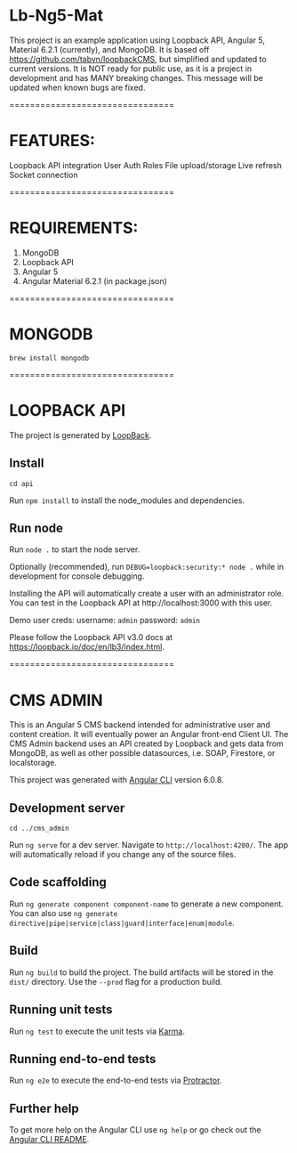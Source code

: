 # Lb-Ng5-Mat

This project is an example application using Loopback API, Angular 5, Material 6.2.1 (currently), and MongoDB. It is based off https://github.com/tabvn/loopbackCMS, but simplified and updated to current versions. It is NOT ready for public use, as it is a project in development and has MANY breaking changes. This message will be updated when known bugs are fixed.

================================

# FEATURES:
Loopback API integration
User Auth
Roles
File upload/storage
Live refresh
Socket connection



================================

# REQUIREMENTS:
1. MongoDB
2. Loopback API
3. Angular 5
4. Angular Material 6.2.1 (in package.json)

================================


# MONGODB

`brew install mongodb`

================================


# LOOPBACK API

The project is generated by [LoopBack](http://loopback.io).

## Install

`cd api`

Run `npm install` to install the node_modules and dependencies.

## Run node

Run `node .` to start the node server.

Optionally (recommended),  run `DEBUG=loopback:security:* node .` while in development for console debugging.

Installing the API will automatically create a user with an administrator role. You can test in the Loopback API at http://localhost:3000 with this user.

Demo user creds:
username: `admin`
password: `admin`

Please follow the Loopback API v3.0 docs at https://loopback.io/doc/en/lb3/index.html.

================================


# CMS ADMIN

This is an Angular 5 CMS backend intended for administrative user and content creation. It will eventually power an Angular front-end Client UI. The CMS Admin backend uses an API created by Loopback and gets data from MongoDB, as well as other possible datasources, i.e. SOAP, Firestore, or localstorage.

This project was generated with [Angular CLI](https://github.com/angular/angular-cli) version 6.0.8.

## Development server

`cd ../cms_admin`

Run `ng serve` for a dev server. Navigate to `http://localhost:4200/`. The app will automatically reload if you change any of the source files.

## Code scaffolding

Run `ng generate component component-name` to generate a new component. You can also use `ng generate directive|pipe|service|class|guard|interface|enum|module`.

## Build

Run `ng build` to build the project. The build artifacts will be stored in the `dist/` directory. Use the `--prod` flag for a production build.

## Running unit tests

Run `ng test` to execute the unit tests via [Karma](https://karma-runner.github.io).

## Running end-to-end tests

Run `ng e2e` to execute the end-to-end tests via [Protractor](http://www.protractortest.org/).

## Further help

To get more help on the Angular CLI use `ng help` or go check out the [Angular CLI README](https://github.com/angular/angular-cli/blob/master/README.md).

